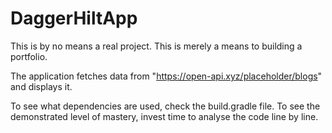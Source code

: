 # DaggerHiltApp
This is by no means a real project. This is merely a means to building a portfolio.

The application fetches data from "https://open-api.xyz/placeholder/blogs" and displays it.

To see what dependencies are used, check the build.gradle file. To see the demonstrated level of mastery, invest time to analyse the code line by line.

